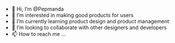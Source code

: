 - 👋 Hi, I’m @Pepmanda
- 👀 I’m interested in making good products for users
- 🌱 I’m currently learning product design and product management 
- 💞️ I’m looking to collaborate with other designers and developers 
- 📫 How to reach me ...

<!---


--->
